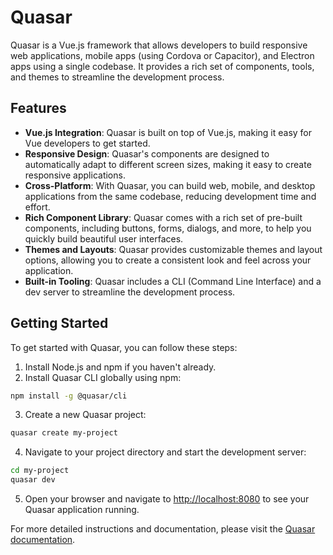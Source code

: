 # Quasar

Quasar is a Vue.js framework that allows developers to build responsive web applications, mobile apps (using Cordova or Capacitor), and Electron apps using a single codebase. It provides a rich set of components, tools, and themes to streamline the development process.

## Features

- **Vue.js Integration**: Quasar is built on top of Vue.js, making it easy for Vue developers to get started.
- **Responsive Design**: Quasar's components are designed to automatically adapt to different screen sizes, making it easy to create responsive applications.
- **Cross-Platform**: With Quasar, you can build web, mobile, and desktop applications from the same codebase, reducing development time and effort.
- **Rich Component Library**: Quasar comes with a rich set of pre-built components, including buttons, forms, dialogs, and more, to help you quickly build beautiful user interfaces.
- **Themes and Layouts**: Quasar provides customizable themes and layout options, allowing you to create a consistent look and feel across your application.
- **Built-in Tooling**: Quasar includes a CLI (Command Line Interface) and a dev server to streamline the development process.

## Getting Started

To get started with Quasar, you can follow these steps:

1. Install Node.js and npm if you haven't already.
2. Install Quasar CLI globally using npm:

```bash
npm install -g @quasar/cli
```

3. Create a new Quasar project:

```bash
quasar create my-project
```

4. Navigate to your project directory and start the development server:

```bash
cd my-project
quasar dev
```

5. Open your browser and navigate to [http://localhost:8080](http://localhost:8080) to see your Quasar application running.

For more detailed instructions and documentation, please visit the [Quasar documentation](https://quasar.dev/).

